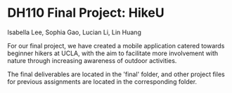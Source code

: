 # DH110 Final Project: HikeU
Isabella Lee, Sophia Gao, Lucian Li, Lin Huang

For our final project, we have created a mobile application catered towards beginner hikers at UCLA, with the aim to facilitate more involvement with nature through increasing awareness of outdoor activities. 

The final deliverables are located in the 'final' folder, and other project files for previous assignments are located in the corresponding folder. 
